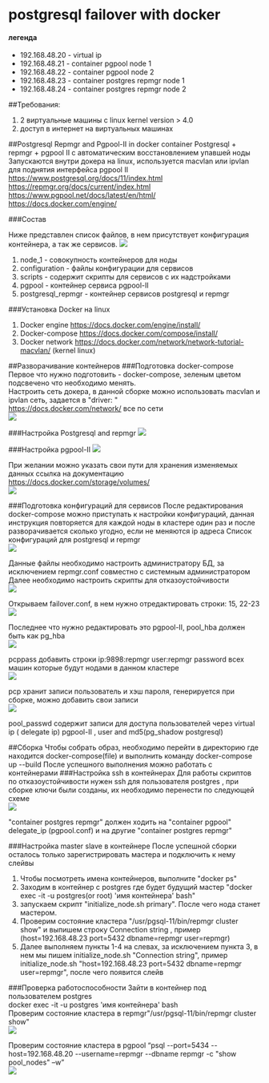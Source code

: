 # postgresql failover with docker
#### легенда
- 192.168.48.20 - virtual ip
- 192.168.48.21 - container pgpool node 1
- 192.168.48.22 - container pgpool node 2
- 192.168.48.23 - container postgres repmgr node 1
- 192.168.48.24 - container postgres repmgr node 2

##Требования:

1) 2 виртуальные машины с linux kernel version > 4.0
2) доступ в интернет на виртуальных машинах


##Postgresql Repmgr and Pgpool-II in docker container
Postgresql + repmgr + pgpool II с автоматическим восстановлением упавшей ноды Запускаются внутри докера на linux, используется macvlan или ipvlan для поднятия интерфейса pgpool II
https://www.postgresql.org/docs/11/index.html
https://repmgr.org/docs/current/index.html
https://www.pgpool.net/docs/latest/en/html/
https://docs.docker.com/engine/
 
###Состав

Ниже представлен список файлов, в нем присутствует конфигурация контейнера, а так же сервисов.
![](https://github.com/g-tamanov/postgresql_failover/raw/master/images_readme/1.png)
1) node_1 - совокупность контейнеров для ноды
2) configuration - файлы конфигурации для сервисов
3) scripts - содержит скрипты для сервисов  с их надстройками
4) pgpool - контейнер сервиса pgpool-II
5) postgresql_repmgr - контейнер сервисов postgresql и repmgr


 
###Установка Docker на linux
1) Docker engine https://docs.docker.com/engine/install/
2) Docker-compose https://docs.docker.com/compose/install/
3) Docker network https://docs.docker.com/network/network-tutorial-macvlan/ (kernel linux)
 
##Разворачивание контейнеров
###Подготовка docker-compose
Первое что нужно подготовить - docker-compose, зеленым цветом подсвечено что необходимо менять.\
Настроить сеть докера, в данной сборке можно использовать macvlan и ipvlan сеть, задается в "driver: " \
https://docs.docker.com/network/ все по сети \
![](https://github.com/g-tamanov/postgresql_failover/raw/master/images_readme/2.png) 

###Настройка Postgresql and repmgr
![](https://github.com/g-tamanov/postgresql_failover/raw/master/images_readme/3.png)

###Настройка pgpool-II
![](https://github.com/g-tamanov/postgresql_failover/raw/master/images_readme/4.png) 

При желании можно указать свои пути для хранения изменяемых данных 
ссылка на документацию https://docs.docker.com/storage/volumes/ \
![](https://github.com/g-tamanov/postgresql_failover/raw/master/images_readme/5.png) 
 
###Подготовка конфигураций для сервисов
После редактирования docker-compose можно приступать к настройки конфигураций, данная инструкция повторяется для каждой ноды в кластере один раз и после разворачивается сколько угодно, если не меняются ip адреса
Список конфигураций для postgresql и repmgr \
![](https://github.com/g-tamanov/postgresql_failover/raw/master/images_readme/6.png) 

Данные файлы необходимо настроить администратору БД, за исключением repmgr.conf совместно с системным администратором 
Далее необходимо настроить скрипты для отказоустойчивости \
![](https://github.com/g-tamanov/postgresql_failover/raw/master/images_readme/7.png) 
 
Открываем failover.conf, в нем нужно отредактировать строки: 15, 22-23 \
![](https://github.com/g-tamanov/postgresql_failover/raw/master/images_readme/8.png) 
 
Последнее что нужно редактировать это pgpool-II, pool_hba должен быть как pg_hba \
![](https://github.com/g-tamanov/postgresql_failover/raw/master/images_readme/9.png) 
 
pcppass добавить строки ip:9898:repmgr user:repmgr password всех машин которые будут нодами в данном кластере \
![](https://github.com/g-tamanov/postgresql_failover/raw/master/images_readme/10.png) 
 
pcp хранит записи пользователь и хэш пароля, генерируется при сборке, можно добавить свои записи \
![](https://github.com/g-tamanov/postgresql_failover/raw/master/images_readme/11.png) 
 
pool_passwd содержит записи для доступа пользователей через virtual ip ( delegate ip) pgpool-II , user and md5(pg_shadow postgresql)

##Сборка
Чтобы собрать образ, необходимо перейти в директорию где находится docker-compose(file) и выполнить команду docker-compose up --build
После успешного выполнения можно работать с контейнерами
###Настройка ssh в контейнерах
Для работы скриптов по отказоустойчивости нужен ssh для пользователя postgres , при сборке ключи были созданы, их необходимо перенести по следующей схеме \
![](https://github.com/g-tamanov/postgresql_failover/raw/master/images_readme/12.png) 
 
"container postgres repmgr" должен ходить на "container pgpool" delegate_ip (pgpool.conf) и на другие "container postgres repmgr"

###Настройка master slave в контейнере
После успешной сборки осталось только зарегистрировать мастера и подключить к нему слейвы
1.	Чтобы посмотреть имена контейнеров, выполните "docker ps"
2.	Заходим в контейнер с postgres где будет будущий мастер "docker exec -it -u postgres(or root) 'имя контейнера' bash"
3.	 запускаем скрипт "initialize_node.sh primary". После чего нода станет мастером.
4.	Проверим состояние кластера "/usr/pgsql-11/bin/repmgr cluster show" и выпишем строку Connection string , пример (host=192.168.48.23 port=5432 dbname=repmgr user=repmgr)
5.	Далее выполняем пункты 1-4 на слевах, за исключением пункта 3, в нем мы пишем initialize_node.sh "Connection string", пример initialize_node.sh "host=192.168.48.23 port=5432 dbname=repmgr user=repmgr", после чего появится слейв

###Проверка работоспособности
Зайти в контейнер под пользователем postgres \
docker exec -it -u postgres 'имя контейнера' bash \
Проверим состояние кластера в repmgr"/usr/pgsql-11/bin/repmgr cluster show" \
![](https://github.com/g-tamanov/postgresql_failover/raw/master/images_readme/13.png) 

Проверим состояние кластера в pgpool “psql --port=5434  --host=192.168.48.20 --username=repmgr --dbname repmgr  -c "show pool_nodes" –w” \
![](https://github.com/g-tamanov/postgresql_failover/raw/master/images_readme/14.png) 



